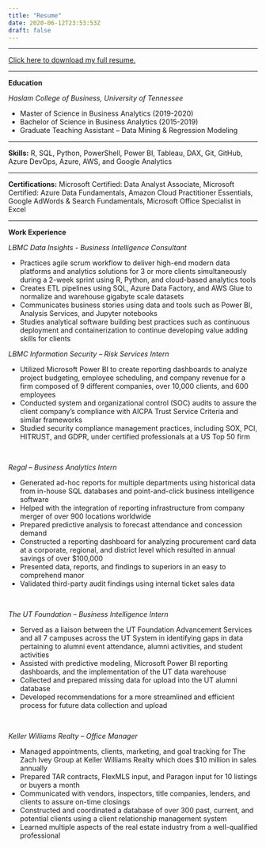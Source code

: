 ```yaml
---
title: "Resume"
date: 2020-06-12T23:53:53Z
draft: false
---
```


***
[Click here to download my full resume.](/img/resume.pdf)

***
**Education**

*Haslam College of Business, University of Tennessee*

* Master of Science in Business Analytics (2019-2020)
* Bachelor of Science in Business Analytics (2015-2019)
* Graduate Teaching Assistant – Data Mining & Regression Modeling

***
**Skills:**
R, SQL, Python, PowerShell, Power BI, Tableau, DAX, Git, GitHub, Azure DevOps, Azure, AWS, and Google Analytics

***
**Certifications:**
Microsoft Certified: Data Analyst Associate, Microsoft Certified: Azure Data Fundamentals, Amazon Cloud Practitioner Essentials, Google AdWords & Search Fundamentals, Microsoft Office Specialist in Excel

***
**Work Experience**

*LBMC Data Insights - Business Intelligence Consultant*

* Practices agile scrum workflow to deliver high-end modern data platforms and analytics solutions for 3 or more clients simultaneously during a 2-week sprint using R, Python, and cloud-based analytics tools
* Creates ETL pipelines using SQL, Azure Data Factory, and AWS Glue to normalize and warehouse gigabyte scale datasets
* Communicates business stories using data and tools such as Power BI, Analysis Services, and Jupyter notebooks
* Studies analytical software building best practices such as continuous deployment and containerization to continue developing value adding skills for clients

*LBMC Information Security – Risk Services Intern*

* Utilized Microsoft Power BI to create reporting dashboards to analyze project budgeting, employee scheduling, and company revenue for a firm composed of 9 different companies, over 10,000 clients, and 600 employees
* Conducted system and organizational control (SOC) audits to assure the client company’s compliance with AICPA Trust Service Criteria and similar frameworks
* Studied security compliance management practices, including SOX, PCI, HITRUST, and GDPR, under certified professionals at a US Top 50 firm

&nbsp;

*Regal – Business Analytics Intern*

* Generated ad-hoc reports for multiple departments using historical data from in-house SQL databases and point-and-click business intelligence software
* Helped with the integration of reporting infrastructure from company merger of over 900 locations worldwide
* Prepared predictive analysis to forecast attendance and concession demand
* Constructed a reporting dashboard for analyzing procurement card data at a corporate, regional, and district level which resulted in annual savings of over $100,000
* Presented data, reports, and findings to superiors in an easy to comprehend manor
* Validated third-party audit findings using internal ticket sales data

&nbsp;

*The UT Foundation – Business Intelligence Intern*

* Served as a liaison between the UT Foundation Advancement Services and all 7 campuses across the UT System in identifying gaps in data pertaining to alumni event attendance, alumni activities, and student activities
* Assisted with predictive modeling, Microsoft Power BI reporting dashboards, and the implementation of the UT data warehouse
* Collected and prepared missing data for upload into the UT alumni database
* Developed recommendations for a more streamlined and efficient process for future data collection and upload

&nbsp;

*Keller Williams Realty – Office Manager*

* Managed appointments, clients, marketing, and goal tracking for The Zach Ivey Group at Keller Williams Realty which does $10 million in sales annually
* Prepared TAR contracts, FlexMLS input, and Paragon input for 10 listings or buyers a month
* Communicated with vendors, inspectors, title companies, lenders, and clients to assure on-time closings
* Constructed and coordinated a database of over 300 past, current, and potential clients using a client relationship management system
* Learned multiple aspects of the real estate industry from a well-qualified professional